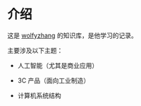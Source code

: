 # 介绍

这是 [wolfyzhang](https://wolfyzhang.com) 的知识库，是他学习的记录。

主要涉及以下主题：

- 人工智能（尤其是商业应用）

- 3C 产品（面向工业制造）

- 计算机系统结构
